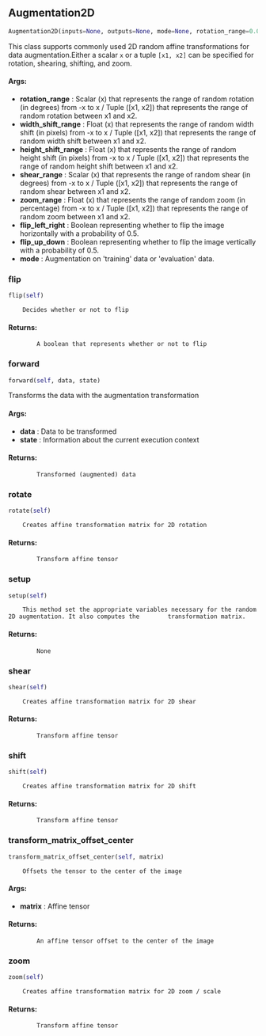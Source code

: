 ## Augmentation2D
```python
Augmentation2D(inputs=None, outputs=None, mode=None, rotation_range=0.0, width_shift_range=0.0, height_shift_range=0.0, shear_range=0.0, zoom_range=1.0, flip_left_right=False, flip_up_down=False)
```
This class supports commonly used 2D random affine transformations for data augmentation.Either a scalar ``x`` or a tuple ``[x1, x2]`` can be specified for rotation, shearing, shifting, and zoom.

#### Args:

* **rotation_range** :  Scalar (x) that represents the range of random rotation (in degrees) from -x to x /        Tuple ([x1, x2]) that represents  the range of random rotation between x1 and x2.
* **width_shift_range** :  Float (x) that represents the range of random width shift (in pixels) from -x to x /        Tuple ([x1, x2]) that represents  the range of random width shift between x1 and x2.
* **height_shift_range** :  Float (x) that represents the range of random height shift (in pixels) from -x to x /        Tuple ([x1, x2]) that represents  the range of random height shift between x1 and x2.
* **shear_range** :  Scalar (x) that represents the range of random shear (in degrees) from -x to x /        Tuple ([x1, x2]) that represents  the range of random shear between x1 and x2.
* **zoom_range** :  Float (x) that represents the range of random zoom (in percentage) from -x to x /        Tuple ([x1, x2]) that represents  the range of random zoom between x1 and x2.
* **flip_left_right** :  Boolean representing whether to flip the image horizontally with a probability of 0.5.
* **flip_up_down** :  Boolean representing whether to flip the image vertically with a probability of 0.5.
* **mode** :  Augmentation on 'training' data or 'evaluation' data.

### flip
```python
flip(self)
```
        Decides whether or not to flip

#### Returns:
            A boolean that represents whether or not to flip        

### forward
```python
forward(self, data, state)
```
Transforms the data with the augmentation transformation

#### Args:

* **data** :  Data to be transformed
* **state** :  Information about the current execution context

#### Returns:
            Transformed (augmented) data        

### rotate
```python
rotate(self)
```
        Creates affine transformation matrix for 2D rotation

#### Returns:
            Transform affine tensor        

### setup
```python
setup(self)
```
        This method set the appropriate variables necessary for the random 2D augmentation. It also computes the        transformation matrix.

#### Returns:
            None        

### shear
```python
shear(self)
```
        Creates affine transformation matrix for 2D shear

#### Returns:
            Transform affine tensor        

### shift
```python
shift(self)
```
        Creates affine transformation matrix for 2D shift

#### Returns:
            Transform affine tensor        

### transform_matrix_offset_center
```python
transform_matrix_offset_center(self, matrix)
```
        Offsets the tensor to the center of the image

#### Args:

* **matrix** :  Affine tensor

#### Returns:
            An affine tensor offset to the center of the image        

### zoom
```python
zoom(self)
```
        Creates affine transformation matrix for 2D zoom / scale

#### Returns:
            Transform affine tensor        
